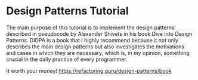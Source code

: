 # Design Patterns Tutorial

The main purpose of this tutorial is to implement the design patterns described in pseudocode by Alexander Shivets in his book Dive Into Design Patterns. DIDPA is a book that I highly recommend because it not only describes the main design patterns but also investigates the motivations and cases in which they are necessary, which is, in my opinion, something crucial in the daily practice of every programmer.

It worth your money! 
https://refactoring.guru/design-patterns/book


